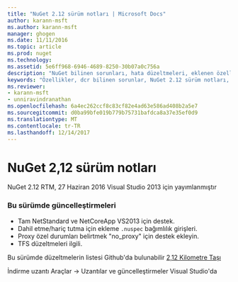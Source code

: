 ```yaml
---
title: "NuGet 2.12 sürüm notları | Microsoft Docs"
author: karann-msft
ms.author: karann-msft
manager: ghogen
ms.date: 11/11/2016
ms.topic: article
ms.prod: nuget
ms.technology: 
ms.assetid: 5e6ff968-6946-4689-8250-30b07a0c756a
description: "NuGet bilinen sorunları, hata düzeltmeleri, eklenen özellikleri ve dcr dahil olmak üzere 2.12 için sürüm notları."
keywords: "Özellikler, dcr bilinen sorunlar, NuGet 2.12 sürüm notları, hata düzeltmeleri eklendi"
ms.reviewer:
- karann-msft
- unniravindranathan
ms.openlocfilehash: 6a4ec262ccf8c83cf82e4ad63e586ad408b2a5e7
ms.sourcegitcommit: d0ba99bfe019b779b75731bafdca8a37e35ef0d9
ms.translationtype: MT
ms.contentlocale: tr-TR
ms.lasthandoff: 12/14/2017
---
```

# <a name="nuget-212-release-notes"></a>NuGet 2,12 sürüm notları

NuGet 2.12 RTM, 27 Haziran 2016 Visual Studio 2013 için yayımlanmıştır

### <a name="updates-in-this-release"></a>Bu sürümde güncelleştirmeleri

* Tam NetStandard ve NetCoreApp VS2013 için destek.
* Dahil etme/hariç tutma için ekleme `.nuspec` bağımlılık girişleri.
* Proxy özel durumları belirtmek "no_proxy" için destek ekleyin.
* TFS düzeltmeleri ilgili.

Bu sürümde düzeltmelerin listesi Github'da bulunabilir [2,12 Kilometre Taşı](https://github.com/NuGet/Home/issues?q=milestone%3A2.12+is%3Aclosed)

İndirme uzantı Araçlar -> Uzantılar ve güncelleştirmeler Visual Studio'da
